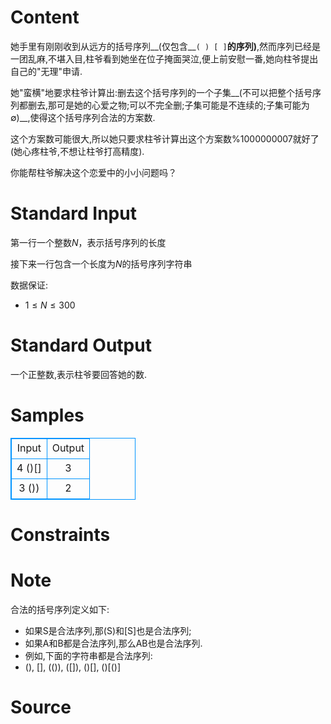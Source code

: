 
# Content

她手里有刚刚收到从远方的括号序列__(仅包含__`( ) [ ]`__的序列)__,然而序列已经是一团乱麻,不堪入目,柱爷看到她坐在位子掩面哭泣,便上前安慰一番,她向柱爷提出自己的"无理"申请.

她"蛮横"地要求柱爷计算出:删去这个括号序列的一个子集__(不可以把整个括号序列都删去,那可是她的心爱之物;可以不完全删;子集可能是不连续的;子集可能为∅)__,使得这个括号序列合法的方案数.

这个方案数可能很大,所以她只要求柱爷计算出这个方案数%1000000007就好了(她心疼柱爷,不想让柱爷打高精度).

你能帮柱爷解决这个恋爱中的小小问题吗？

# Standard Input

第一行一个整数$N$，表示括号序列的长度

接下来一行包含一个长度为$N$的括号序列字符串

数据保证:

*  $1\leq N \leq300$

# Standard Output

一个正整数,表示柱爷要回答她的数.

# Samples

<style>
        table,table tr th, table tr td { border:1px solid #0094ff; }
        table { width: 200px; min-height: 25px; line-height: 25px; text-align: center; border-collapse: collapse;}   
    </style>
<table>
	<tr>
		<td>Input</td>
		<td>Output</td>
	</tr>
<tr><td>4
()[]</td><td>3</td></tr><tr><td>3
())</td><td>2</td></tr></table>


# Constraints



# Note

合法的括号序列定义如下:

* 如果S是合法序列,那(S)和[S]也是合法序列;
* 如果A和B都是合法序列,那么AB也是合法序列.
* 例如,下面的字符串都是合法序列:
* (), [], (()), ([]), ()[], ()[()]

# Source


